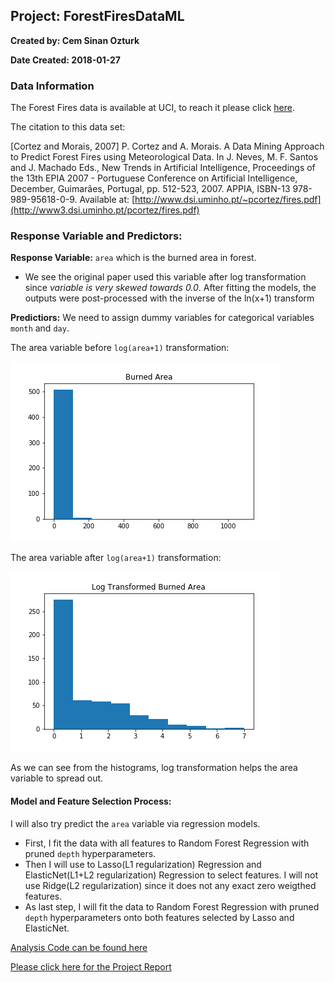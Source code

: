 ## Project: ForestFiresDataML

**Created by: Cem Sinan Ozturk**

**Date Created: 2018-01-27**


### Data Information

The Forest Fires data is available at UCI, to reach it please click [here](http://archive.ics.uci.edu/ml/datasets/Forest+Fires).

The citation to this data set: 

[Cortez and Morais, 2007] P. Cortez and A. Morais. A Data Mining Approach to Predict Forest Fires using Meteorological Data. In J. Neves, M. F. Santos and J. Machado Eds., New Trends in Artificial Intelligence, Proceedings of the 13th EPIA 2007 - Portuguese Conference on Artificial Intelligence, December, Guimarães, Portugal, pp. 512-523, 2007. APPIA, ISBN-13 978-989-95618-0-9. Available at: [http://www.dsi.uminho.pt/~pcortez/fires.pdf](http://www3.dsi.uminho.pt/pcortez/fires.pdf)


### Response Variable and Predictors:

**Response Variable:** `area` which is the burned area in forest. 
- We see the original paper used this variable after log transformation since *variable is very skewed towards 0.0*. After fitting the models, the outputs were post-processed with the inverse of the ln(x+1) transform

**Predictiors:** We need to assign dummy variables for categorical variables `month` and `day`. 


The area variable before `log(area+1)` transformation:

![AreaBeforeTransformation](./results/AreaBeforeTransformation.png)


The area variable after `log(area+1)` transformation:

![AreaAfterTransformation](./results/AreaAfterTransformation.png)

 As we can see from the histograms, log transformation helps the area variable to spread out. 



#### Model and Feature Selection Process:

I will also try predict the `area` variable via regression models.

 - First, I fit the data with all features to Random Forest Regression with pruned `depth` hyperparameters.
 - Then I will use to Lasso(L1 regularization) Regression and ElasticNet(L1+L2 regularization) Regression to select features. I will not use Ridge(L2 regularization) since it does not any exact zero weigthed features.
 - As last step, I will fit the data to Random Forest Regression with pruned `depth` hyperparameters onto both features selected by Lasso and ElasticNet.

[Analysis Code can be found here]("./src/ForestFiresAnalysis.ipynb")

[Please click here for the Project Report]("./results/Report.ipynb")